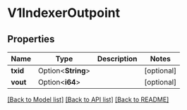 # V1IndexerOutpoint

## Properties

| Name     | Type               | Description | Notes      |
| -------- | ------------------ | ----------- | ---------- |
| **txid** | Option<**String**> |             | [optional] |
| **vout** | Option<**i64**>    |             | [optional] |

[[Back to Model list]](../README.md#documentation-for-models) [[Back to API list]](../README.md#documentation-for-api-endpoints) [[Back to README]](../README.md)
